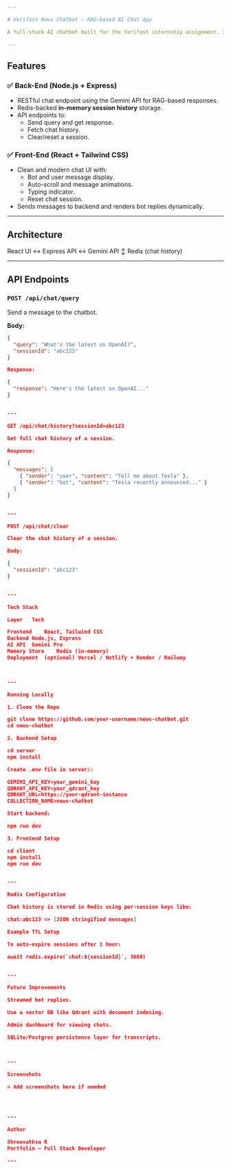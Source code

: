 ```yaml
---

# Verifast News Chatbot — RAG-based AI Chat App

A full-stack AI chatbot built for the Verifast internship assignment. It uses a Retrieval-Augmented Generation (RAG) pipeline powered by **Gemini Pro**, with Redis for chat history, and a React + Tailwind UI frontend. The chatbot helps users explore the latest news by querying relevant articles and generating intelligent summaries.

---
```


## Features

### ✅ Back-End (Node.js + Express)
- RESTful chat endpoint using the Gemini API for RAG-based responses.
- Redis-backed **in-memory session history** storage.
- API endpoints to:
  - Send query and get response.
  - Fetch chat history.
  - Clear/reset a session.

### ✅ Front-End (React + Tailwind CSS)
- Clean and modern chat UI with:
  - Bot and user message display.
  - Auto-scroll and message animations.
  - Typing indicator.
  - Reset chat session.
- Sends messages to backend and renders bot replies dynamically.

---

## Architecture

React UI ↔ Express API ↔ Gemini API ↕ Redis (chat history)

---

## API Endpoints

### `POST /api/chat/query`
Send a message to the chatbot.

**Body:**
```json
{
  "query": "What's the latest on OpenAI?",
  "sessionId": "abc123"
}

Response:

{
  "response": "Here's the latest on OpenAI..."
}


---

GET /api/chat/history?sessionId=abc123

Get full chat history of a session.

Response:

{
  "messages": [
    { "sender": "user", "content": "Tell me about Tesla" },
    { "sender": "bot", "content": "Tesla recently announced..." }
  ]
}


---

POST /api/chat/clear

Clear the chat history of a session.

Body:

{
  "sessionId": "abc123"
}


---

Tech Stack

Layer	Tech

Frontend	React, Tailwind CSS
Backend	Node.js, Express
AI API	Gemini Pro
Memory Store	Redis (in-memory)
Deployment	(optional) Vercel / Netlify + Render / Railway



---

Running Locally

1. Clone the Repo

git clone https://github.com/your-username/news-chatbot.git
cd news-chatbot

2. Backend Setup

cd server
npm install

Create .env file in server/:

GEMINI_API_KEY=your_gemini_key
QDRANT_API_KEY=your_qdrant_key
QDRANT_URL=https://your-qdrant-instance
COLLECTION_NAME=news-chatbot

Start backend:

npm run dev

3. Frontend Setup

cd client
npm install
npm run dev


---

Redis Configuration

Chat history is stored in Redis using per-session keys like:

chat:abc123 => [JSON stringified messages]

Example TTL Setup

To auto-expire sessions after 1 hour:

await redis.expire(`chat:${sessionId}`, 3600)


---

Future Improvements

Streamed bot replies.

Use a vector DB like Qdrant with document indexing.

Admin dashboard for viewing chats.

SQLite/Postgres persistence layer for transcripts.



---

Screenshots

> Add screenshots here if needed




---

Author

Shreevathsa R
Portfolio — Full Stack Developer

---

